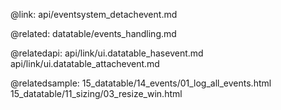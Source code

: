 @link: api/eventsystem_detachevent.md

@related:
	datatable/events_handling.md

@relatedapi:
	api/link/ui.datatable_hasevent.md
	api/link/ui.datatable_attachevent.md

@relatedsample:
	15_datatable/14_events/01_log_all_events.html
	15_datatable/11_sizing/03_resize_win.html
